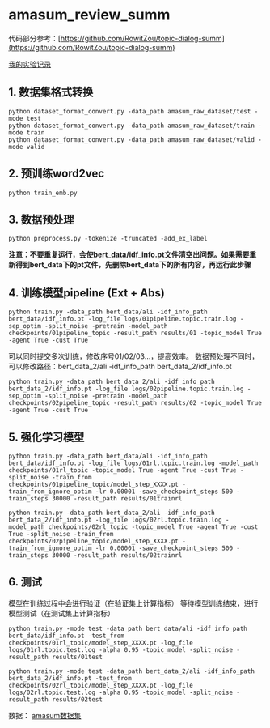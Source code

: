 # amasum_review_summ
代码部分参考：[https://github.com/RowitZou/topic-dialog-summ](https://github.com/RowitZou/topic-dialog-summ)

[我的实验记录](https://github.com/wzl0228/note/blob/main/%E5%AE%9E%E9%AA%8C%E8%AE%B0%E5%BD%95/%E4%B8%A4%E9%98%B6%E6%AE%B5%E6%84%8F%E8%A7%81%E6%91%98%E8%A6%81%E6%A8%A1%E5%9E%8B%E5%AE%9E%E9%AA%8C%E8%AE%B0%E5%BD%95.md)

## 1. 数据集格式转换

```
python dataset_format_convert.py -data_path amasum_raw_dataset/test -mode test
python dataset_format_convert.py -data_path amasum_raw_dataset/train -mode train
python dataset_format_convert.py -data_path amasum_raw_dataset/valid -mode valid
```

## 2. 预训练word2vec

```
python train_emb.py
```

## 3. 数据预处理

```
python preprocess.py -tokenize -truncated -add_ex_label
```
    
**注意：不要重复运行，会使bert_data/idf_info.pt文件清空出问题。如果需要重新得到bert_data下的pt文件，先删除bert_data下的所有内容，再运行此步骤**

## 4. 训练模型pipeline (Ext + Abs)

```
python train.py -data_path bert_data/ali -idf_info_path bert_data/idf_info.pt -log_file logs/01pipeline.topic.train.log -sep_optim -split_noise -pretrain -model_path checkpoints/01pipeline_topic -result_path results/01 -topic_model True -agent True -cust True
```
    
可以同时提交多次训练，修改序号01/02/03...，提高效率。
数据预处理不同时，可以修改路径：bert_data_2/ali -idf_info_path bert_data_2/idf_info.pt
    
```
python train.py -data_path bert_data_2/ali -idf_info_path bert_data_2/idf_info.pt -log_file logs/02pipeline.topic.train.log -sep_optim -split_noise -pretrain -model_path checkpoints/02pipeline_topic -result_path results/02 -topic_model True -agent True -cust True
```

## 5. 强化学习模型

```
python train.py -data_path bert_data/ali -idf_info_path bert_data/idf_info.pt -log_file logs/01rl.topic.train.log -model_path checkpoints/01rl_topic -topic_model True -agent True -cust True -split_noise -train_from checkpoints/01pipeline_topic/model_step_XXXX.pt -train_from_ignore_optim -lr 0.00001 -save_checkpoint_steps 500 -train_steps 30000 -result_path results/01trainrl
```
```
python train.py -data_path bert_data_2/ali -idf_info_path bert_data_2/idf_info.pt -log_file logs/02rl.topic.train.log -model_path checkpoints/02rl_topic -topic_model True -agent True -cust True -split_noise -train_from checkpoints/02pipeline_topic/model_step_XXXX.pt -train_from_ignore_optim -lr 0.00001 -save_checkpoint_steps 500 -train_steps 30000 -result_path results/02trainrl
```

## 6. 测试
模型在训练过程中会进行验证（在验证集上计算指标）
等待模型训练结束，进行模型测试（在测试集上计算指标）
```
python train.py -mode test -data_path bert_data/ali -idf_info_path bert_data/idf_info.pt -test_from checkpoints/01rl_topic/model_step_XXXX.pt -log_file logs/01rl.topic.test.log -alpha 0.95 -topic_model -split_noise -result_path results/01test
```
```
python train.py -mode test -data_path bert_data_2/ali -idf_info_path bert_data_2/idf_info.pt -test_from checkpoints/02rl_topic/model_step_XXXX.pt -log_file logs/02rl.topic.test.log -alpha 0.95 -topic_model -split_noise -result_path results/02test
```

数据：
[amasum数据集](https://github.com/abrazinskas/SelSum/tree/master/data)
